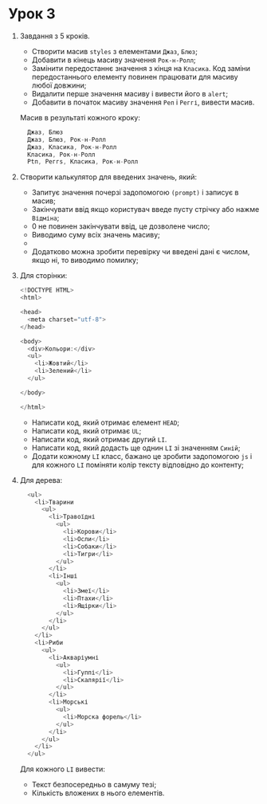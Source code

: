 # Урок 3

1. Завдання з 5 кроків.
    * Створити масив ```styles``` з елементами ```Джаз```, ```Блюз```;
    * Добавити в кінець масиву значення ```Рок-н-Ролл```;
    * Замінити передостаннє значення з кінця на ```Класика```. Код заміни передостаннього елементу повинен працювати для масиву любої довжини;
    * Видалити перше значення масиву і вивести його в ```alert```;
    * Добавити в початок масиву значення ```Реп``` і ```Реггі```, вивести масив.

    Масив в результаті кожного кроку:
    ```js
      Джаз, Блюз
      Джаз, Блюз, Рок-н-Ролл
      Джаз, Класика, Рок-н-Ролл
      Класика, Рок-н-Ролл
      Рtп, Реггs, Класика, Рок-н-Ролл
    ```
2. Створити калькулятор для введених значень, який:
    * Запитує значення почерзі задопомогою ```(prompt)``` і записує в масив;
    * Закінчувати ввід якщо користувач введе пусту стрічку або нажме ```Відміна```;
    * 0 не повинен закінчувати ввід, це дозволене число;
    * Виводимо суму всіх значень масиву;
    *
    * Додатково можна зробити перевірку чи введені дані є числом, якщо ні, то виводимо помилку;
      
3. Для сторінки:
    ``` js
    <!DOCTYPE HTML>
    <html>

    <head>
      <meta charset="utf-8">
    </head>

    <body>
      <div>Кольори:</div>
      <ul>
        <li>Жовтий</li>
        <li>Зелений</li>
      </ul>

    </body>

    </html>
    ```
    * Написати код, який отримає елемент ```HEAD```;
    * Написати код, який отримає ```UL```;
    * Написати код, який отримає другий ```LI```.
    * Написати код, який додасть ще однин ```LI``` зі значенням ```Синій```;
    * Додати кожному ```LI``` класс, бажано це зробити задопомогою ```js``` і для кожного ```LI``` поміняти колір тексту відповідно до контенту;

4. Для дерева:

   ``` js
     <ul>
       <li>Тварини
         <ul>
           <li>Травоїдні
             <ul>
               <li>Корови</li>
               <li>Осли</li>
               <li>Собаки</li>
               <li>Тигри</li>
             </ul>
           </li>
           <li>Інші
             <ul>
               <li>Змеї</li>
               <li>Птахи</li>
               <li>Ящірки</li>
             </ul>
           </li>
         </ul>
       </li>
       <li>Риби
         <ul>
           <li>Акваріумні
             <ul>
               <li>Гуппі</li>
               <li>Скалярії</li>
             </ul>
           </li>
           <li>Морські
             <ul>
               <li>Морска форель</li>
             </ul>
           </li>
         </ul>
       </li>
     </ul>
   ```
   Для кожного ```LI``` вивести:
   * Текст безпосередньо в самуму тезі;
   * Кількість вложених в нього елементів.


